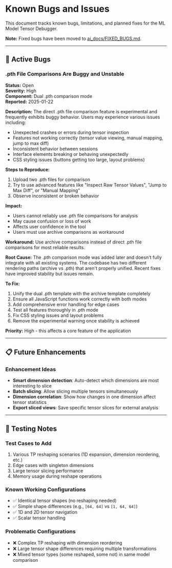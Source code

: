 # Known Bugs and Issues

This document tracks known bugs, limitations, and planned fixes for the ML Model Tensor Debugger.

**Note:** Fixed bugs have been moved to [ai_docs/FIXED_BUGS.md](ai_docs/FIXED_BUGS.md).

---

## 🐛 Active Bugs

### .pth File Comparisons Are Buggy and Unstable
**Status:** Open  
**Severity:** High  
**Component:** Dual .pth comparison mode  
**Reported:** 2025-01-22

**Description:**
The direct .pth file comparison feature is experimental and frequently exhibits buggy behavior. Users may experience various issues including:
- Unexpected crashes or errors during tensor inspection
- Features not working correctly (tensor value viewing, manual mapping, jump to max diff)
- Inconsistent behavior between sessions
- Interface elements breaking or behaving unexpectedly
- CSS styling issues (buttons getting too large, layout problems)

**Steps to Reproduce:**
1. Upload two .pth files for comparison
2. Try to use advanced features like "Inspect Raw Tensor Values", "Jump to Max Diff", or "Manual Mapping"
3. Observe inconsistent or broken behavior

**Impact:**
- Users cannot reliably use .pth file comparisons for analysis
- May cause confusion or loss of work
- Affects user confidence in the tool
- Users must use archive comparisons as workaround

**Workaround:**
Use archive comparisons instead of direct .pth file comparisons for most reliable results.

**Root Cause:**
The .pth comparison mode was added later and doesn't fully integrate with all existing systems. The codebase has two different rendering paths (archive vs .pth) that aren't properly unified. Recent fixes have improved stability but issues remain.

**To Fix:**
1. Unify the dual .pth template with the archive template completely
2. Ensure all JavaScript functions work correctly with both modes  
3. Add comprehensive error handling for edge cases
4. Test all features thoroughly in .pth mode
5. Fix CSS styling issues and layout problems
6. Remove the experimental warning once stability is achieved

**Priority:** High - this affects a core feature of the application

---

## 📋 Future Enhancements

### Enhancement Ideas
- **Smart dimension detection**: Auto-detect which dimensions are most interesting to slice
- **Batch slicing**: Allow slicing multiple tensors simultaneously  
- **Dimension correlation**: Show how changes in one dimension affect tensor statistics
- **Export sliced views**: Save specific tensor slices for external analysis

---

## 🧪 Testing Notes

### Test Cases to Add
1. Various TP reshaping scenarios (1D expansion, dimension reordering, etc.)
2. Edge cases with singleton dimensions
3. Large tensor slicing performance
4. Memory usage during reshape operations

### Known Working Configurations  
- ✅ Identical tensor shapes (no reshaping needed)
- ✅ Simple shape differences (e.g., `[64, 64]` vs `[1, 64, 64]`)
- ✅ 1D and 2D tensor navigation
- ✅ Scalar tensor handling

### Problematic Configurations
- ❌ Complex TP reshaping with dimension reordering  
- ❌ Large tensor shape differences requiring multiple transformations
- ❌ Mixed tensor types (some reshaped, some not) in same model comparison